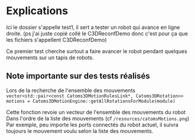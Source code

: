 # Explications

Ici le dossier s'appelle test1, il sert a tester un robot qui avance en ligne droite. (ps j'ai juste copié collé le C3DReconfDemo donc c'est pour ça que les fichiers s'appellent C3DReconfDemo)

Ce premier test cherche surtout a faire avancer le robot pendant quelques mouvements sur un tapis de robots.

## Note importante sur des tests réalisés

Lors de la recherche de l'ensemble des mouvements `vector<std::pair<const Catoms3DMotionRulesLink*, Catoms3DRotation>> motions = Catoms3DMotionEngine::getAllRotationsForModule(module)`

Cette fonction revoie un vecteur de l'ensemble des mouvements du robot Dans l'ordre de la liste des mouvements (cf `/resources/catomsMotions.png`) Par exemple, peu importe les ports connectés du robot actuel, il suivra toujours le mouvement voulu selon la liste des mouvements.